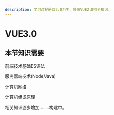 ```yaml
---
description: 学习过程是以3.0为主，顺带VUE2.0相关知识。
---
```


# VUE3.0

## 本节知识需要

前端技术基础ES语法

服务器端技术(Node/Java)

计算机网络

计算机组成原理

相关知识逐步增加........构建中。

